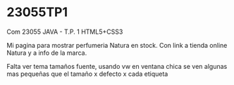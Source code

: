 # 23055TP1
Com 23055 JAVA - T.P. 1 HTML5+CSS3

Mi pagina para mostrar perfumeria Natura en stock. Con link a tienda online Natura y a info de la marca.

Falta ver tema tamaños fuente, usando vw en ventana chica se ven algunas mas pequeñas que el tamaño x defecto x cada etiqueta
